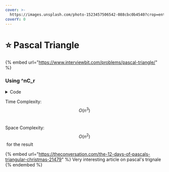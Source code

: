 ```yaml
---
cover: >-
  https://images.unsplash.com/photo-1523457506542-088cbc0b4540?crop=entropy&cs=tinysrgb&fm=jpg&ixid=MnwxOTcwMjR8MHwxfHNlYXJjaHw0fHxwYXNjYWwlMjB0cmlhbmdsZXxlbnwwfHx8fDE2NTUxMTQ5Mjc&ixlib=rb-1.2.1&q=80
coverY: 0
---
```


# ⭐ Pascal Triangle

{% embed url="https://www.interviewbit.com/problems/pascal-triangle/" %}

### Using ^nC\_r

<details>

<summary>Code</summary>

```cpp
int nCr(int n, int r) {
    if(n == 0 || r == 0 || n == r)
        return 1;

    r = min(r, n - r);

    int res = 1;
    for(int i = 1; i <= r; i++) 
        res = res * (n - i + 1) / i;
    
    return res;
}
vector<vector<int> > Solution::solve(int A) {
    vector<vector<int>> res;
    for(int i = 0; i < A; i++) {
        res.push_back(vector<int>(i + 1));
        for(int j = 0; j <= i; j++)
            res[i][j] = nCr(i, j);
    }

    return res;
}
```

</details>

Time Complexity: $$O(n^3)$$​

Space Complexity: $$O(n^2)$$​ for the result

{% embed url="https://theconversation.com/the-12-days-of-pascals-triangular-christmas-21479" %}
Very interesting article on pascal's trignale
{% endembed %}
